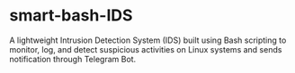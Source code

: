 # smart-bash-IDS
A lightweight Intrusion Detection System (IDS) built using Bash scripting to monitor, log, and detect suspicious activities on Linux systems and sends notification through Telegram Bot.
